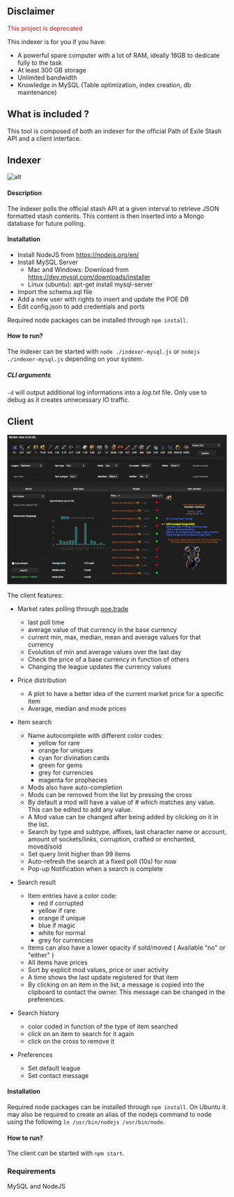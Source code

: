 ## Disclaimer

<span style="color: red">This project is deprecated</span>

This indexer is for you if you have:
- A powerful spare computer with a lot of RAM, ideally 16GB to dedicate fully to the task
- At least 300 GB storage
- Unlimited bandwidth
- Knowledge in MySQL (Table optimization, index creation, db maintenance)

## What is included ?

This tool is composed of both an indexer for the official Path of Exile Stash API and a client interface.

## Indexer
![alt](./indexer.png)

#### Description
The indexer polls the official stash API at a given interval to retrieve JSON formatted stash contents. This content is then inserted into a Mongo database for future polling.

#### Installation
- Install NodeJS from https://nodejs.org/en/
- Install MySQL Server
    - Mac and Windows: Download from https://dev.mysql.com/downloads/installer
    - Linux (ubuntu): apt-get install mysql-server
- Import the schema.sql file
- Add a new user with rights to insert and update the POE DB
- Edit config.json to add credentials and ports

Required node packages can be installed through `npm install`.

#### How to run?
The indexer can be started with `node ./indexer-mysql.js` or `nodejs ./indexer-mysql.js` depending on your system.

##### CLI arguments
`-d` will output additional log informations into a _log.txt_ file. Only use to debug as it creates unnecessary IO traffic.

## Client
![alt](./client.png)

The client features:
- Market rates polling through [poe.trade](http://poe.trade)
    - last poll time
    - average value of that currency in the base currency
    - current min, max, median, mean and average values for that currency
    - Evolution of min and average values over the last day
    - Check the price of a base currency in function of others
    - Changing the league updates the currency values

- Price distribution
    - A plot to have a better idea of the current market price for a specific item
    - Average, median and mode prices

- Item search
    - Name autocomplete with different color codes: 
        - yellow for rare
        - orange for uniques
        - cyan for divination cards
        - green for gems
        - grey for currencies
        - magenta for prophecies
    - Mods also have auto-completion
    - Mods can be removed from the list by pressing the cross
    - By default a mod will have a value of # which matches any value. This can be edited to add any value.
    - A Mod value can be changed after being added by clicking on it in the list.
    - Search by type and subtype, affixes, last character name or account, amount of sockets/links, corruption, crafted or enchanted, moved/sold
    - Set query limit higher than 99 items
    - Auto-refresh the search at a fixed poll (10s) for now
    - Pop-up Notification when a search is complete

- Search result
    - Item entries have a color code:
        - red if corrupted
        - yellow if rare
        - orange if unique
        - blue if magic
        - white for normal
        - grey for currencies
    - Items can also have a lower opacity if sold/moved ( Available "no" or "either" )
    - All items have prices
    - Sort by explicit mod values, price or user activity
    - A time shows the last update registered for that item
    - By clicking on an item in the list, a message is copied into the clipboard to contact the owner. This message can be changed in the preferences.

- Search history
    - color coded in function of the type of item searched
    - click on an item to search for it again
    - click on the cross to remove it

- Preferences
    - Set default league
    - Set contact message

#### Installation
Required node packages can be installed through `npm install`. On Ubuntu it may also be required to create an alias of the nodejs command to node using the following `ln /usr/bin/nodejs /usr/bin/node`.

#### How to run?
The client can be started with `npm start`.

### Requirements
MySQL and NodeJS
